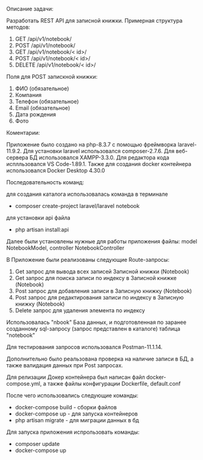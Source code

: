Описание задачи:

Разработать REST API для записной книжки. Примерная структура методов:

1. GET /api/v1/notebook/
2. POST /api/v1/notebook/
3. GET /api/v1/notebook/< id>/
4. POST /api/v1/notebook/< id>/
5. DELETE /api/v1/notebook/< id>/

Поля для POST запискной книжки:

1. ФИО (обязательное)
2. Компания
3. Телефон (обязательное)
4. Email (обязательное)
5. Дата рождения 
6. Фото

Коментарии:

Приложение было создано на php-8.3.7 с помощью фреймворка laravel-11.9.2. Для установки laravel использовался composer-2.7.6. Для веб-сервера БД использовался XAMPP-3.3.0. Для редактора кода исплльзовался VS Code-1.89.1. Также для создания docker контейнера использовался Docker Desktop 4.30.0

Последовательность команд:

для создания каталога использовалась команда в терминале

- composer create-project laravel/laravel notebook

для установки api файла

- php artisan install:api

Далее были установлены нужные для работы приложения файлы: model NotebookModel, controller NotebookController

В Приложение были реализованы следующие Route-запросы: 

1. Get запрос для вывода всех записей Записной книжки (Notebook) 
2. Get запрос для поиска записи по индексу в Записной книжке (Notebook) 
3. Post запрос для добавления записи в Записную книжку (Notebook)
4. Post запрос для редактирования записи по индексу в Записную книжку (Notebook) 
5. Delete запрос для удаления элемента по индексу

Использовалась "nbook" База данных, и подготовленная по заранее созданному sql-запросу (запрос представлен в каталоге) таблица "notebook"

Для тестирования запросов использовался Postman-11.1.14.

Дополнительно было реальзована проверка на наличие записи в БД, а также валидация данных при Post запросах.

Для релизации Докер контейнера был написан файл docker-compose.yml, а также файлы конфигурации Dockerfile, default.conf

После чего использовались следующие команды:

- docker-compose build - сборки файлов
- docker-compose up - для запуска контейнеров
- php artisan migrate - для миграции данных в бд

Для запуска приложения испрользовать команды:

- composer update
- docker-compose up
